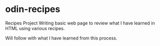 # odin-recipes
Recipes Project
Writing basic web page to review what I have learned in HTML using various recipes.  

Will follow with what I have learned from this process. 